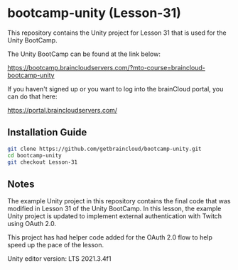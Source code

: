 # bootcamp-unity (Lesson-31)

This repository contains the Unity project for Lesson 31 that is used for the Unity BootCamp.

The Unity BootCamp can be found at the link below:

https://bootcamp.braincloudservers.com/?mto-course=braincloud-bootcamp-unity


If you haven't signed up or you want to log into the brainCloud portal, you can do that here:

https://portal.braincloudservers.com/


## Installation Guide

```bash
git clone https://github.com/getbraincloud/bootcamp-unity.git
cd bootcamp-unity
git checkout Lesson-31
```

## Notes

The example Unity project in this repository contains the final code that was modified in Lesson 31 of the Unity BootCamp. In this lesson, the example Unity project is updated to implement external authentication with Twitch using OAuth 2.0.

This project has had helper code added for the OAuth 2.0 flow to help speed up the pace of the lesson.

Unity editor version: LTS 2021.3.4f1
